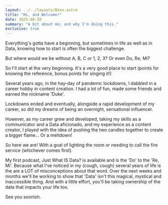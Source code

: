 ```yaml
---
layout: ../../layouts/Base.astro
title: "Hi, and Welcome!"
date: 2025-08-28
summary: "A bit about me; and why I'm doing this."
exclusive: true
---
```

Everything's gotta have a beginning, but sometimes in life as well as in Data, knowing how to start is often the biggest challenge. 

But where would we be without A, B, C or 1, 2, 3? Or even Do, Re, Mi?

So I'll start at the very beginning. It's a very good place to start (points for knowing the reference, bonus points for singing it!)

Several years ago, in the hay-day of pandemic lockdowns, I dabbled in a career hobby in content creation. I had a lot of fun, made some friends and earned the nickname 'Duke'.

Lockdowns ended and eventually, alongside a rapid development of my career, so did my dreams of being an overnight, sensational influencer.

However, as my career grew and developed, taking my skills as a communicator and a Data aficionado, and my experience as a content creator, I played with the idea of pushing the two candles together to create a bigger flame... Or a meltdown!

So here we are! With a goal of lighting the room or needing to call the fire service (whichever comes first).

My first podcast, Just What IS Data? is available and is the 'Do' to the 'Re, Mi'. Because what I've noticed in my (cough, cough) several years of life is the are a LOT of misconceptions about that word. Over the next weeks and months we'll be working to show that 'Data' isn't this magical, mystical and inaccessible thing. And with a little effort, you'll be taking ownership of the data that impacts your life too.

See you soonish.

